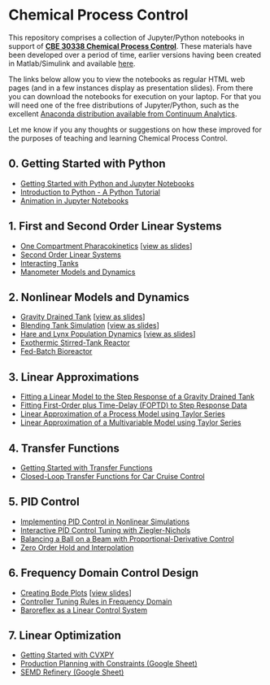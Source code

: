 # Chemical Process Control

This repository comprises a collection of Jupyter/Python notebooks in support of [**CBE 30338 Chemical Process Control**](https://sakailogin.nd.edu/portal/site/SP17-CBE-30338-01). These materials have been developed over a period of time, earlier versions having been created in Matlab/Simulink and available [here](REAME_DEPRECATED.md).

The links below allow you to view the notebooks as regular HTML web pages (and in a few instances display as presentation slides). From there you can download the notebooks for execution on your laptop. For that you will need one of the free distributions of Jupyter/Python, such as the excellent [Anaconda distribution available from Continuum Analytics](https://www.continuum.io/downloads).  

Let me know if you any thoughts or suggestions on how these improved for the purposes of teaching and learning Chemical Process Control.


## 0. Getting Started with Python


* [Getting Started with Python and Jupyter Notebooks](http://nbviewer.jupyter.org/github/jckantor/CBE30338/blob/master/notebooks/Getting%20Started%20with%20Python.ipynb)
* [Introduction to Python - A Python Tutorial](http://nbviewer.jupyter.org/github/jckantor/CBE30338/blob/master/notebooks/Introduction%20to%20Python%20-%20A%20Python%20Tutorial.ipynb)
* [Animation in Jupyter Notebooks](http://nbviewer.jupyter.org/github/jckantor/CBE30338/blob/master/notebooks/Animation%20in%20Jupyter%20Notebooks.ipynb)

## 1. First and Second Order Linear Systems

* [One Compartment Pharacokinetics](http://nbviewer.jupyter.org/github/jckantor/CBE30338/blob/master/notebooks/One%20Compartment%20Pharmacokinetics.ipynb) [[view as slides](http://nbviewer.jupyter.org/format/slides/github/jckantor/CBE30338/blob/master/notebooks/One%20Compartment%20Pharmacokinetics.ipynb#/)]
* [Second Order Linear Systems](http://nbviewer.jupyter.org/github/jckantor/CBE30338/blob/master/notebooks/Second%20Order%20Linear%20Systems.ipynb)
* [Interacting Tanks](http://nbviewer.jupyter.org/github/jckantor/CBE30338/blob/master/notebooks/Interacting%20Tanks.ipynb)
* [Manometer Models and Dynamics](http://nbviewer.jupyter.org/github/jckantor/CBE30338/blob/master/notebooks/Manometer%20Models%20and%20Dynamics.ipynb)

## 2. Nonlinear Models and Dynamics

* [Gravity Drained Tank](http://nbviewer.jupyter.org/github/jckantor/CBE30338/blob/master/notebooks/Gravity%20Drained%20Tank.ipynb) [[view as slides](http://nbviewer.jupyter.org/format/slides/github/jckantor/CBE30338/blob/master/notebooks/Gravity%20Drained%20Tank.ipynb#/)]
* [Blending Tank Simulation](http://nbviewer.jupyter.org/github/jckantor/CBE30338/blob/master/notebooks/Blending%20Tank%20Simulation.ipynb) [[view as slides](http://nbviewer.jupyter.org/format/slides/github/jckantor/CBE30338/blob/master/notebooks/Blending%20Tank%20Simulation.ipynb#/)]
* [Hare and Lynx Population Dynamics](http://nbviewer.jupyter.org/github/jckantor/CBE30338/blob/master/notebooks/HareLynx/Hare%20and%20Lynx%20Population%20Dynamics.ipynb) [[view as slides](http://nbviewer.jupyter.org/format/slides/github/jckantor/CBE30338/blob/master/notebooks/HareLynx/Hare%20and%20Lynx%20Population%20Dynamics.ipynb#/)]
* [Exothermic Stirred-Tank Reactor](http://nbviewer.jupyter.org/github/jckantor/CBE30338/blob/master/notebooks/Exothermic%20CSTR.ipynb)
* [Fed-Batch Bioreactor](http://nbviewer.jupyter.org/github/jckantor/CBE30338/blob/master/notebooks/Fed%20Batch%20Bioreactor.ipynb)

## 3. Linear Approximations

* [Fitting a Linear Model to the Step Response of a Gravity Drained Tank](http://nbviewer.jupyter.org/github/jckantor/CBE30338/blob/master/notebooks/Fitting%20a%20Linear%20Model%20to%20the%20Step%20Response%20of%20a%20Gravity%20Drained%20Tank.ipynb)
* [Fitting First-Order plus Time-Delay (FOPTD) to Step Response Data](http://nbviewer.jupyter.org/github/jckantor/CBE30338/blob/master/notebooks/Fitting%20First-Order%20plus%20Time-Delay%20%28FOPTD%29%20to%20Step%20Response%20Data.ipynb)
* [Linear Approximation of a Process Model using Taylor Series](http://nbviewer.jupyter.org/github/jckantor/CBE30338/blob/master/notebooks/Linear%20Approximation%20of%20a%20Process%20Model%20using%20Taylor%20Series.ipynb)
* [Linear Approximation of a Multivariable Model using Taylor Series](http://nbviewer.jupyter.org/github/jckantor/CBE30338/blob/master/notebooks/Linear%20Approximation%20of%20a%20Multivariable%20Model%20using%20Taylor%20Series.ipynb)

## 4. Transfer Functions

* [Getting Started with Transfer Functions](http://nbviewer.jupyter.org/github/jckantor/CBE30338/blob/master/notebooks/Getting%20Started%20with%20Transfer%20Functions.ipynb?flush_cache=true)
* [Closed-Loop Transfer Functions for Car Cruise Control](http://nbviewer.jupyter.org/github/jckantor/CBE30338/blob/master/notebooks/Closed-Loop%20Transfer%20Functions%20for%20Car%20Cruise%20Control.ipynb)

## 5. PID Control

* [Implementing PID Control in Nonlinear Simulations](http://nbviewer.jupyter.org/github/jckantor/CBE30338/blob/master/notebooks/Implementing%20PID%20Control%20in%20Nonlinear%20Simulations.ipynb?flush_cache=true)
* [Interactive PID Control Tuning with Ziegler-Nichols](http://nbviewer.jupyter.org/github/jckantor/CBE30338/blob/master/notebooks/Interactive%20PID%20Control%20Tuning%20with%20%20Ziegler-Nichols.ipynb)
* [Balancing a Ball on a Beam with Proportional-Derivative Control](http://nbviewer.jupyter.org/github/jckantor/Ball-and-Beam/blob/master/index.ipynb)
* [Zero Order Hold and Interpolation](http://nbviewer.jupyter.org/github/jckantor/CBE30338/blob/master/notebooks/Zero%20Order%20Hold%20and%20Interpolation.ipynb)

## 6. Frequency Domain Control Design

* [Creating Bode Plots](http://nbviewer.jupyter.org/github/jckantor/CBE30338/blob/master/notebooks/Creating%20Bode%20Plots.ipynb) [[view slides](http://nbviewer.jupyter.org/format/slides/github/jckantor/CBE30338/blob/master/notebooks/Creating%20Bode%20Plots.ipynb#/)]
* [Controller Tuning Rules in Frequency Domain](http://nbviewer.jupyter.org/github/jckantor/CBE30338/blob/master/notebooks/Controller%20Tuning%20Rules%20in%20Frequency%20Domain.ipynb)
* [Baroreflex as a Linear Control System](http://nbviewer.jupyter.org/github/jckantor/CBE30338/blob/master/notebooks/Baroreflex%20as%20a%20Linear%20Control%20System.ipynb)

## 7. Linear Optimization

* [Getting Started with CVXPY](http://nbviewer.ipython.org/github/jckantor/CBE30338/blob/master/notebooks/Getting%20Started%20with%20CVXPY.ipynb)
* [Production Planning with Constraints (Google Sheet)](https://docs.google.com/spreadsheets/d/1StL_Z-GnE23LuS93mr9fybxmcAopFuWVvGTauJgvxng/edit?usp=sharing)
* [SEMD Refinery (Google Sheet)](https://docs.google.com/spreadsheets/d/1x-DX4rnt6LCLiDpuSEwZDF0zs5mpVrpcjlU5kb2dmUA/edit?usp=sharing)

